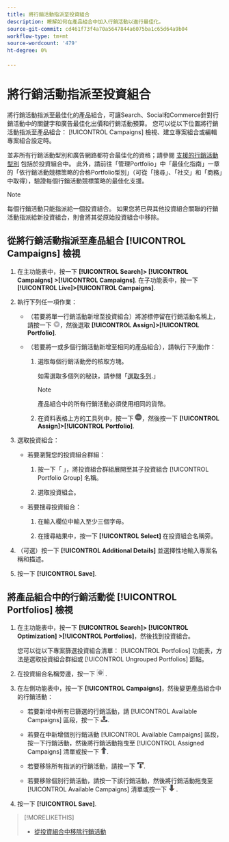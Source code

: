 ```yaml
---
title: 將行銷活動指派至投資組合
description: 瞭解如何在產品組合中加入行銷活動以進行最佳化。
source-git-commit: cd461f73f4a70a5647844a6075ba1c65d64a9b04
workflow-type: tm+mt
source-wordcount: '479'
ht-degree: 0%

---
```


# 將行銷活動指派至投資組合

將行銷活動指派至最佳化的產品組合，可讓Search、Social和Commerce針對行銷活動中的關鍵字和廣告最佳化出價和行銷活動預算。 您可以從以下位置將行銷活動指派至產品組合： [!UICONTROL Campaigns] 檢視、建立專案組合或編輯專案組合設定時。

並非所有行銷活動型別和廣告網路都符合最佳化的資格；請參閱 [支援的行銷活動型別](/help/search-social-commerce/introduction/supported-inventory.md) 包括於投資組合中。 此外，請前往「管理Portfolio」中「最佳化指南」一章的「依行銷活動競標策略的合格Portfolio型別」（可從「搜尋」、「社交」和「商務」中取得），驗證每個行銷活動競標策略的最佳化支援。<!-- verify convention for referencing Optimization Guide here -->

>[!NOTE]
>
>每個行銷活動只能指派給一個投資組合。 如果您將已與其他投資組合關聯的行銷活動指派給新投資組合，則會將其從原始投資組合中移除。

## 從將行銷活動指派至產品組合 [!UICONTROL Campaigns] 檢視

1. 在主功能表中，按一下 **[!UICONTROL Search]> [!UICONTROL Campaigns] >[!UICONTROL Campaigns]**. 在子功能表中，按一下 **[!UICONTROL Live]>[!UICONTROL Campaigns]**.

1. 執行下列任一項作業：

   * （若要將單一行銷活動新增至投資組合）將游標停留在行銷活動名稱上，請按一下 ![功能表按鈕](/help/search-social-commerce/assets/arrow-dropdown-menu.png "功能表按鈕")，然後選取 **[!UICONTROL Assign]>[!UICONTROL Portfolio]**.

   * （若要將一或多個行銷活動新增至相同的產品組合），請執行下列動作：

      1. 選取每個行銷活動旁的核取方塊。

         如需選取多個列的秘訣，請參閱「[選取多列](/help/search-social-commerce/common-tasks/navigation-editing-selection/multiple-rows-select.md).」

         >[!NOTE]
         >
         >產品組合中的所有行銷活動必須使用相同的貨幣。

      1. 在資料表格上方的工具列中，按一下 ![更多](/help/search-social-commerce/assets/more.png "更多")，然後按一下 **[!UICONTROL Assign]>[!UICONTROL Portfolio]**.

1. 選取投資組合：

   * 若要瀏覽您的投資組合群組：

      1. 按一下「 」，將投資組合群組展開至其子投資組合 [!UICONTROL Portfolio Group] 名稱。

      1. 選取投資組合。
   * 若要搜尋投資組合：

      1. 在輸入欄位中輸入至少三個字母。

      1. 在搜尋結果中，按一下 **[!UICONTROL Select]** 在投資組合名稱旁。


1. （可選）按一下 **[!UICONTROL Additional Details]** 並選擇性地輸入專案名稱和描述。

1. 按一下 **[!UICONTROL Save]**.

## 將產品組合中的行銷活動從 [!UICONTROL Portfolios] 檢視

1. 在主功能表中，按一下 **[!UICONTROL Search]> [!UICONTROL Optimization] >[!UICONTROL Portfolios]**，然後找到投資組合。

   您可以從以下專案篩選投資組合清單： [!UICONTROL Portfolios] 功能表，方法是選取投資組合群組或 [!UICONTROL Ungrouped Portfolios] 節點。

1. 在投資組合名稱旁邊，按一下 ![檢視/編輯設定按鈕](/help/search-social-commerce/assets/settings.png "檢視/編輯設定按鈕") .

1. 在左側功能表中，按一下 **[!UICONTROL Campaigns]**，然後變更產品組合中的行銷活動：

   * 若要新增中所有已篩選的行銷活動，請 [!UICONTROL Available Campaigns] 區段，按一下 ![將所有行銷活動指派至投資組合](/help/search-social-commerce/assets/arrow-assign-all.png "將所有行銷活動指派至投資組合").

   * 若要在中新增個別行銷活動 [!UICONTROL Available Campaigns] 區段，按一下行銷活動，然後將行銷活動拖曳至 [!UICONTROL Assigned Campaigns] 清單或按一下 ![將行銷活動指派至投資組合](/help/search-social-commerce/assets/arrow-assign.png "將行銷活動指派至投資組合").

   * 若要移除所有指派的行銷活動，請按一下 ![從投資組合中移除所有行銷活動](/help/search-social-commerce/assets/arrow-remove-all.png "從投資組合中移除所有行銷活動").

   * 若要移除個別行銷活動，請按一下該行銷活動，然後將行銷活動拖曳至 [!UICONTROL Available Campaigns] 清單或按一下 ![從投資組合中移除行銷活動](/help/search-social-commerce/assets/arrow-remove.png "從投資組合中移除行銷活動") .

1. 按一下 **[!UICONTROL Save]**.

>[!MORELIKETHIS]
>
>* [從投資組合中移除行銷活動](/help/search-social-commerce/campaign-management/campaign-remove-from-portfolio.md)

